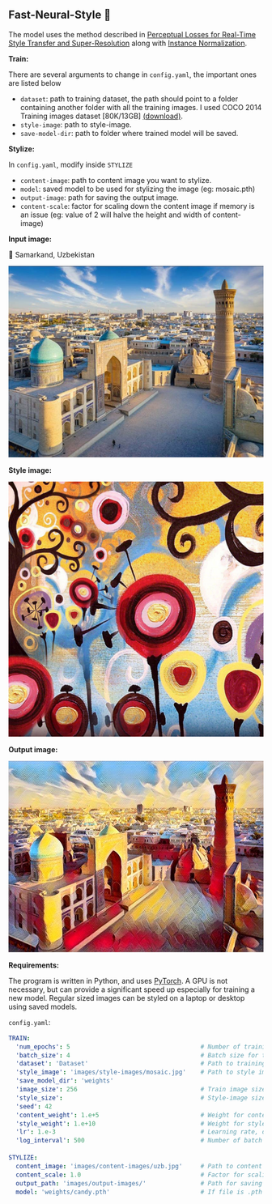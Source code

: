 ## Fast-Neural-Style 🚀

The model uses the method described
in [Perceptual Losses for Real-Time Style Transfer and Super-Resolution](https://arxiv.org/abs/1603.08155) along
with [Instance Normalization](https://arxiv.org/pdf/1607.08022.pdf).

**Train:**

There are several arguments to change in `config.yaml`, the important ones are listed below

- `dataset`: path to training dataset, the path should point to a folder containing another folder with all the training
  images. I used COCO 2014 Training images dataset [80K/13GB] [(download)](https://cocodataset.org/#download).
- `style-image`: path to style-image.
- `save-model-dir`: path to folder where trained model will be saved.

**Stylize:**

In `config.yaml`, modify inside `STYLIZE`

- `content-image`: path to content image you want to stylize.
- `model`: saved model to be used for stylizing the image (eg: mosaic.pth)
- `output-image`: path for saving the output image.
- `content-scale`: factor for scaling down the content image if memory is an issue (eg: value of 2 will halve the height
  and width of content-image)

**Input image:**

📍 Samarkand, Uzbekistan 

![uzbekistan](images/content-images/uzb.jpg)

**Style image:**

![style](images/style-images/candy.jpg)

**Output image:**

![uzbekistan-candy](images/output-images/uzb_candy_1620970536.jpg)


**Requirements:**

The program is written in Python, and uses [PyTorch](https://pytorch.org/). A GPU is not necessary, but can provide a
significant speed up especially for training a new model. Regular sized images can be styled on a laptop or desktop
using saved models.

`config.yaml`:

```yaml
TRAIN:
  'num_epochs': 5                                    # Number of training epochs
  'batch_size': 4                                    # Batch size for training
  'dataset': 'Dataset'                               # Path to training dataset
  'style_image': 'images/style-images/mosaic.jpg'    # Path to style images
  'save_model_dir': 'weights'
  'image_size': 256                                  # Train image size, default is 256 X 256
  'style_size':                                      # Style-image size, default is the original size of style image
  'seed': 42
  'content_weight': 1.e+5                            # Weight for content-loss, default is 1e5
  'style_weight': 1.e+10                             # Weight for style-loss, default is 1e10
  'lr': 1.e-3                                        # Learning rate, default is 1e-3
  'log_interval': 500                                # Number of batch intervals to show stats, default is 500

STYLIZE:
  content_image: 'images/content-images/uzb.jpg'     # Path to content image you want to stylize
  content_scale: 1.0                                 # Factor for scaling down the content image, float
  output_path: 'images/output-images/'               # Path for saving the output image
  model: 'weights/candy.pth'                         # If file is .pth - PyTorch

```